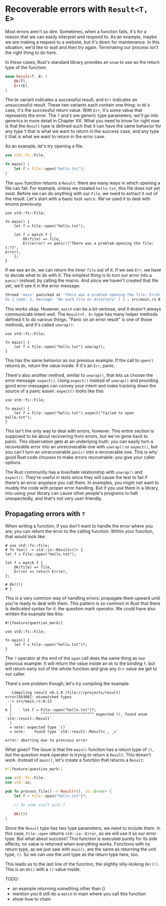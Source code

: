# Recoverable errors with `Result<T, E>`

Most errors aren't so dire. Sometimes, when a function fails, it's for a reason
that we can easily interpret and respond to. As an example, maybe we are
making a request to a website, but it's down for maintenance. In this
situation, we'd like to wait and then try again. Terminating our process isn't
the right thing to do here.

In these cases, Rust's standard library provides an `enum` to use as the return
type of the function:

```rust
enum Result<T, E> {
    Ok(T),
    Err(E),
}
```

The `Ok` variant indicates a successful result, and `Err` indicates an
unsuccessful result. These two variants each contain one thing: in `Ok`'s case,
it's the successful return value. With `Err`, it's some value that represents
the error. The `T` and `E` are generic type parameters; we'll go into generics
in more detail in Chapter XX. What you need to know for right now is that the
`Result` type is defined such that it can have the same behavior for any type
`T` that is what we want to return in the success case, and any type `E` that
is what we want to return in the error case.

As an example, let's try opening a file:

```rust
use std::fs::File;

fn main() {
    let f = File::open("hello.txt");
}
```

The `open` function returns a `Result`: there are many ways in which opening
a file can fail. For example, unless we created `hello.txt`, this file does
not yet exist. Before we can do anything with our `File`, we need to extract
it out of the result. Let's start with a basic tool: `match`. We've used it
to deal with enums previously.

<!-- I'll ghost everything except the match statement lines in the libreoffice file /Carol -->

```rust,should_panic
use std::fs::File;

fn main() {
    let f = File::open("hello.txt");

    let f = match f {
        Ok(file) => file,
        Err(error) => panic!("There was a problem opening the file: {:?}",
error),
    };
}
```

If we see an `Ok`, we can return the inner `file` out of it. If we see `Err`,
we have to decide what to do with it. The simplest thing is to turn our error
into a `panic!` instead, by calling the macro. And since we haven't created
that file yet, we'll see it in the error message:

```bash
thread 'main' panicked at 'There was a problem opening the file: Error { repr:
Os { code: 2, message: "No such file or directory" } }', src/main.rs:8
```

This works okay. However, `match` can be a bit verbose, and it doesn't always
communicate intent well. The `Result<T, E>` type has many helper methods
defined it to do various things. "Panic on an error result" is one of those
methods, and it's called `unwrap()`:

<!-- I'll ghost everything except `unwrap()` in the libreoffice file /Carol -->

```rust,should_panic
use std::fs::File;

fn main() {
    let f = File::open("hello.txt").unwrap();
}
```

This has the same behavior as our previous example: If the call to `open()`
returns `Ok`, return the value inside. If it's an `Err`, panic.

There's also another method, similar to `unwrap()`, that lets us choose the
error message: `expect()`. Using `expect()` instead of `unwrap()` and providing
good error messages can convey your intent and make tracking down the source of
a panic easier. `expect()` looks like this:

<!-- I'll ghost everything except `expect()` in the libreoffice file /Carol -->

```rust,should_panic
use std::fs::File;

fn main() {
    let f = File::open("hello.txt").expect("failed to open hello.txt");
}
```

This isn't the only way to deal with errors, however. This entire section is
supposed to be about recovering from errors, but we've gone back to panic. This
observation gets at an underlying truth: you can easily turn a recoverable
error into an unrecoverable one with `unwrap()` or `expect()`, but you can't
turn an unrecoverable `panic!` into a recoverable one. This is why good Rust
code chooses to make errors recoverable: you give your caller options.

The Rust community has a love/hate relationship with `unwrap()` and `expect()`.
They're useful in tests since they will cause the test to fail if there's an
error anyplace you call them. In examples, you might not want to muddy the code
with proper error handling. But if you use them in a library, mis-using your
library can cause other people's programs to halt unexpectedly, and that's not
very user-friendly.

## Propagating errors with `?`

When writing a function, if you don't want to handle the error where you are,
you can return the error to the calling function. Within your function, that
would look like:

<!-- I'll ghost everything except `return Err(e)` in the libreoffice file /Carol -->

```rust,ignore
# use std::fs::File;
# fn foo() -> std::io::Result<()> {
let f = File::open("hello.txt");

let f = match f {
    Ok(file) => file,
    Err(e) => return Err(e),
};

# Ok(())
# }
```

This is a very common way of handling errors: propagate them upward until
you're ready to deal with them. This pattern is so common in Rust that there is
dedicated syntax for it: the question mark operator. We could have also written
the example like this:

<!-- I'll ghost everything except `?` in the libreoffice file /Carol -->

```rust,ignore
#![feature(question_mark)]

use std::fs::File;

fn main() {
    let f = File::open("hello.txt")?;
}
```

The `?` operator at the end of the `open` call does the same thing as our
previous example: It will return the value inside an `Ok` to the binding `f`,
but will return early out of the whole function and give any `Err` value we get
to our caller.

There's one problem though; let's try compiling the example:

```rust,ignore
   Compiling result v0.1.0 (file:///projects/result)
error[E0308]: mismatched types
 --> src/main.rs:6:13
  |
6 |     let f = File::open("hello.txt")?;
  |             ^^^^^^^^^^^^^^^^^^^^^^^^ expected (), found enum
`std::result::Result`
  |
  = note: expected type `()`
  = note:    found type `std::result::Result<_, _>`

error: aborting due to previous error
```

What gives? The issue is that the `main()` function has a return type of `()`,
but the question mark operator is trying to return a `Result`. This doesn't
work. Instead of `main()`, let's create a function that returns a `Result`:

```rust
#![feature(question_mark)]

use std::fs::File;
use std::io;

pub fn process_file() -> Result<(), io::Error> {
    let f = File::open("hello.txt")?;

    // do some stuff with f

    Ok(())
}
```

Since the `Result` type has two type parameters, we need to include them. In
this case, `File::open` returns `std::io::Error`, so we will use it as our error
type. But what about success? This function is executed purely for its side
effects; no value is returned when everything works. Functions with no return
type, as we just saw with `main()`, are the same as returning the unit type,
`()`. So we can use the unit type as the return type here, too.

This leads us to the last line of the function, the slightly silly-looking
`Ok(())`. This is an `Ok()` with a `()` value inside.

TODO:
- an example returning something other than ()
- mention you'd still do a `match` in main where you call this function
- show how to chain
